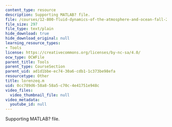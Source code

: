 ```yaml
---
content_type: resource
description: Supporting MATLAB? file.
file: /courses/12-800-fluid-dynamics-of-the-atmosphere-and-ocean-fall-2004/0cc789d658a858a5c70c4e41751e948c_lorenzeq.m
file_size: 297
file_type: text/plain
hide_download: true
hide_download_original: null
learning_resource_types:
- Tools
license: https://creativecommons.org/licenses/by-nc-sa/4.0/
ocw_type: OCWFile
parent_title: Tools
parent_type: CourseSection
parent_uid: ad1d1bbe-ec74-30a6-cdb1-1c373be98efa
resourcetype: Other
title: lorenzeq.m
uid: 0cc789d6-58a8-58a5-c70c-4e41751e948c
video_files:
  video_thumbnail_file: null
video_metadata:
  youtube_id: null
---
```

Supporting MATLAB? file.